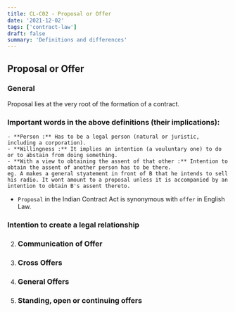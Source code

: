 ```yaml
---
title: CL-C02 - Proposal or Offer
date: '2021-12-02'
tags: ['contract-law']
draft: false
summary: 'Definitions and differences'
---
```


## Proposal or Offer

<TOCInline toc={props.toc} fromHeading={3} toHeading={4} asDisclosure />

### General

Proposal lies at the very root of the formation of a contract.

### Important words in the above definitions (their implications):

    - **Person :** Has to be a legal person (natural or juristic, including a corporation).
    - **Willingness :** It implies an intention (a vouluntary one) to do or to abstain from doing something.
    - **With a view to obtaining the assent of that other :** Intention to obtain the assent of another person has to be there.
    eg. A makes a general styatement in front of B that he intends to sell his radio. It wont amount to a proposal unless it is accompanied by an intention to obtain B's assent thereto.

- `Proposal` in the Indian Contract Act is synonymous with `offer` in English Law.

### Intention to create a legal relationship

2. ### Communication of Offer

3. ### Cross Offers

4. ### General Offers

5. ### Standing, open or continuing offers
